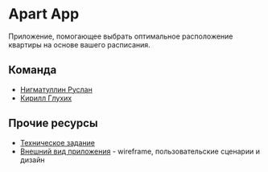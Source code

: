 # Apart App

Приложение, помогающее выбрать оптимальное расположение квартиры на основе вашего расписания.

## Команда

- [Нигматуллин Руслан](https://github.com/mesasori)
- [Кирилл Глухих](https://github.com/)

## Прочие ресурсы

- [Техническое задание](https://docs.google.com/document/d/1WxOHVt0jofb1TYOUE5Ld0fDcC3zvZtybTwysVOINQrQ/edit)
- [Внешний вид приложения](https://www.figma.com/file/k4qJX64UtnZamQYII5XrM1/Design?type=design&node-id=0%3A1&mode=design&t=TmMjqtFwH06U1OtU-1) - wireframe, пользовательские сценарии и дизайн
